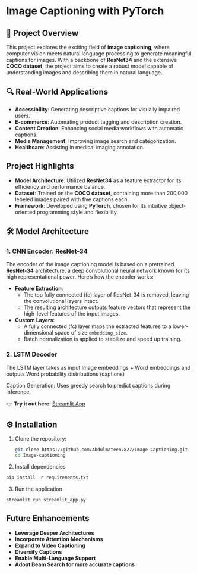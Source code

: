 # Image Captioning with PyTorch  

## 🌟 Project Overview  
This project explores the exciting field of **image captioning**, where computer vision meets natural language processing to generate meaningful captions for images. With a backbone of **ResNet34** and the extensive **COCO dataset**, the project aims to create a robust model capable of understanding images and describing them in natural language.  

## 🔍 Real-World Applications  
- **Accessibility**: Generating descriptive captions for visually impaired users.  
- **E-commerce**: Automating product tagging and description creation.  
- **Content Creation**: Enhancing social media workflows with automatic captions.  
- **Media Management**: Improving image search and categorization.  
- **Healthcare**: Assisting in medical imaging annotation.  

##  Project Highlights  
- **Model Architecture**: Utilized **ResNet34** as a feature extractor for its efficiency and performance balance.  
- **Dataset**: Trained on the **COCO dataset**, containing more than 200,000 lebeled images paired with five captions each.  
- **Framework**: Developed using **PyTorch**, chosen for its intuitive object-oriented programming style and flexibility.  

## 🛠️ Model Architecture

### **1. CNN Encoder: ResNet-34**
The encoder of the image captioning model is based on a pretrained **ResNet-34** architecture, a deep convolutional neural network known for its high representational power. Here’s how the encoder works:

- **Feature Extraction**:
  - The top fully connected (fc) layer of ResNet-34 is removed, leaving the convolutional layers intact.
  - The resulting architecture outputs feature vectors that represent the high-level features of the input images.
- **Custom Layers**:
  - A fully connected (fc) layer maps the extracted features to a lower-dimensional space of size `embedding_size`.
  - Batch normalization is applied to stabilize and speed up training.


### **2. LSTM Decoder**
The LSTM layer takes as input Image embeddings + Word embeddings and outputs Word probability distributions (captions)

Caption Generation:
Uses greedy search to predict captions during inference.


👉 **Try it out here**: [Streamlit App](https://image-captioning-aka5tny4hjsehrjzv6vhms.streamlit.app)


## ⚙️ Installation  
1. Clone the repository:  
   ```bash
   git clone https://github.com/Abdulmateen7827/Image-Captioning.git 
   cd Image-captioning  

2. Install dependencies
```python 
pip install -r requirements.txt
```
3. Run the application
```python
streamlit run streamlit_app.py
```
## Future Enhancements  
- **Leverage Deeper Architectures** 
- **Incorporate Attention Mechanisms**
- **Expand to Video Captioning**
- **Diversify Captions** 
- **Enable Multi-Language Support**
- **Adopt Beam Search for more accurate captions**
